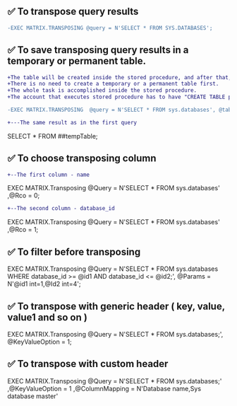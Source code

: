 ## :white_check_mark: To transpose query results 

```diff
-EXEC MATRIX.TRANSPOSING @query = N'SELECT * FROM SYS.DATABASES';
```

## :white_check_mark: To save transposing query results in a temporary or permanent table.
```diff
+The table will be created inside the stored procedure, and after that, you have to drop the table manually. 
+There is no need to create a temporary or a permanent table first. 
+The whole task is accomplished inside the stored procedure. 
+The account that executes stored procedure has to have "CREATE TABLE permission."
```
```diff
-EXEC MATRIX.TRANSPOSING  @query = N'SELECT * FROM sys.databases', @tableName = N'##tempTable';
```
     
```diff
+---The same result as in the first query
```
    


SELECT *
FROM ##tempTable;

## :white_check_mark: To choose transposing column

```diff
+--The first column - name
```

EXEC MATRIX.Transposing @Query = N'SELECT * FROM sys.databases'
				   ,@Rco = 0;
```diff				   
+--The second column - database_id
```
EXEC MATRIX.Transposing @Query = N'SELECT * FROM sys.databases'
				   ,@Rco = 1;


## :white_check_mark: To filter before transposing

EXEC MATRIX.Transposing
     @Query = N'SELECT * FROM sys.databases WHERE database_id >= @id1 AND database_id <= @id2;',
     @Params = N'@id1 int=1,@Id2 int=4';

## :white_check_mark: To transpose with generic header ( key, value, value1 and so on )

EXEC MATRIX.Transposing
     @Query = N'SELECT * FROM sys.databases;',
     @KeyValueOption = 1;


## :white_check_mark: To transpose with custom header

EXEC MATRIX.Transposing @Query = N'SELECT * FROM sys.databases;'
					  ,@KeyValueOption = 1
					  ,@ColumnMapping = N'Database name,Sys database master'

